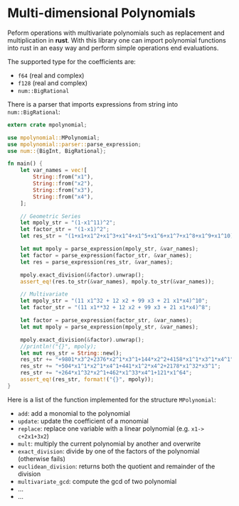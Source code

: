 Multi-dimensional Polynomials
==============================

Peform operations with multivariate polynomials such as replacement and multiplication in **rust**.
With this library one can import polynomial functions into rust in an easy way and perform simple operations end evaluations.


The supported type for the coefficients are:
 - `f64` (real and complex)
 - `f128` (real and complex)
 - `num::BigRational`

There is a parser that imports expressions from string into `num::BigRational`:

```rust
extern crate mpolynomial;

use mpolynomial::MPolynomial;
use mpolynomial::parser::parse_expression;
use num::{BigInt, BigRational};

fn main() {
    let var_names = vec![
        String::from("x1"),
        String::from("x2"),
        String::from("x3"),
        String::from("x4"),
    ];

    // Geometric Series
    let mpoly_str = "(1-x1^11)^2";
    let factor_str = "(1-x1)^2";
    let res_str = "(1+x1+x1^2+x1^3+x1^4+x1^5+x1^6+x1^7+x1^8+x1^9+x1^10)^2";

    let mut mpoly = parse_expression(mpoly_str, &var_names);
    let factor = parse_expression(factor_str, &var_names);
    let res = parse_expression(res_str, &var_names);

    mpoly.exact_division(&factor).unwrap();
    assert_eq!(res.to_str(&var_names), mpoly.to_str(&var_names));

    // Multivariate
    let mpoly_str = "(11 x1^32 + 12 x2 + 99 x3 + 21 x1*x4)^10";
    let factor_str = "(11 x1**32 + 12 x2 + 99 x3 + 21 x1*x4)^8";

    let factor = parse_expression(factor_str, &var_names);
    let mut mpoly = parse_expression(mpoly_str, &var_names);

    mpoly.exact_division(&factor).unwrap();
    //println!("{}", mpoly);
    let mut res_str = String::new();
    res_str += "+9801*x3^2+2376*x2^1*x3^1+144*x2^2+4158*x1^1*x3^1*x4^1";
    res_str += "+504*x1^1*x2^1*x4^1+441*x1^2*x4^2+2178*x1^32*x3^1";
    res_str += "+264*x1^32*x2^1+462*x1^33*x4^1+121*x1^64";
    assert_eq!(res_str, format!("{}", mpoly));
}
```


Here is a list of the function implemented for the structure `MPolynomial`:
 - `add`: add a monomial to the polynomial
 - `update`: update the coefficient of a monomial
 - `replace`: replace one variable with a linear polynomial (e.g. `x1-> c+2x1+3x2`)
 - `mult`: multiply the current polynomial by another and overwrite
 - `exact_division`: divide by one of the factors of the polynomial (otherwise fails)
 - `euclidean_division`: returns both the quotient and remainder of the division
 - `multivariate_gcd`: compute the gcd of two polynomial
 - ...
 - ...
